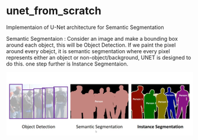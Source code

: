 # unet_from_scratch
Implementaion of U-Net architecture for Semantic Segmentation

Semantic Segmentaion : Consider an image and make a bounding box around each object, this will be Object Detection.
                       If we paint the pixel around every obejct, it is semantic segmentation where every pixel represents either an object or non-object/background, UNET is designed to do this.
                       one step further is Instance Segmentaion.

![GitHub Logo](images/1.png)
